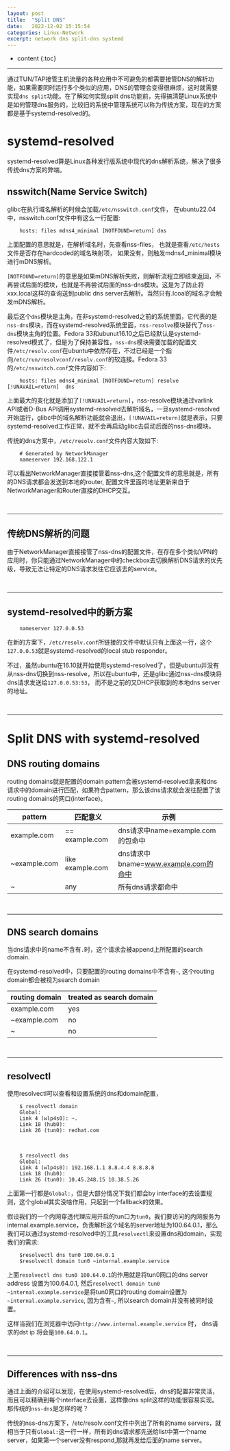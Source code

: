 ```yaml
---
layout: post
title:  "Split DNS"
date:   2022-12-02 15:15:54
categories: Linux-Network
excerpt: network dns split-dns systemd
---
```


* content
{:toc}

---

通过TUN/TAP接管主机流量的各种应用中不可避免的都需要接管DNS的解析功能，如果需要同时运行多个类似的应用，DNS的管理会变得很麻烦，这时就需要实现`dns split`功能。在了解如何实现split dns功能前，先得搞清楚Linux系统中是如何管理dns服务的，比较旧的系统中管理系统可以称为传统方案，现在的方案都是基于systemd-resolved的。


# systemd-resolved

systemd-resolved算是Linux各种发行版系统中现代的dns解析系统，解决了很多传统dns方案的弊端。




## nsswitch(Name Service Switch)


glibc在执行域名解析的时候会加载`/etc/nsswitch.conf`文件， 在ubuntu22.04中，nsswitch.conf文件中有这么一行配置:

```
    hosts: files mdns4_minimal [NOTFOUND=return] dns
```

上面配置的意思就是，在解析域名时，先查看nss-files， 也就是查看`/etc/hosts`文件是否存在hardcoded的域名映射项， 如果没有，则触发mdns4_minimal模块进行mDNS解析。

`[NOTFOUND=return]`的意思是如果mDNS解析失败，则解析流程立即结束返回，不再尝试后面的模块，也就是不再尝试后面的nss-dns模块。这是为了防止将xxx.local这样的查询送到public dns server去解析。当然只有.lcoal的域名才会触发mDNS解析。

最后这个`dns`模块是主角，在非systemd-resolved之前的系统里面，它代表的是`nss-dns`模块，而在systemd-resolved系统里面，`nss-resolve`模块替代了`nss-dns`模块主角的位置。Fedora 33和ubunut16.10之后已经默认是systemd-resolved模式了，但是为了保持兼容性，`nss-dns`模块需要加载的配置文件`/etc/resolv.conf`在ubuntu中依然存在，不过已经是一个指向`/etc/run/resolvconf/resolv.conf`的软连接。Fedora 33的`/etc/nsswitch.conf`文件内容如下:


```
    hosts: files mdns4_minimal [NOTFOUND=return] resolve [!UNAVAIL=return]  dns
```    

上面最大的变化就是添加了`[!UNAVAIL=return]`，nss-resolve模块通过varlink API或者D-Bus API调用systemd-resolved去解析域名，一旦systemd-resolved开始运行，glibc中的域名解析功能就会退出，`[!UNAVAIL=return]`就是表示，只要systemd-resolved工作正常，就不会再启动glibc去启动后面的nss-dns模块。



传统的dns方案中，`/etc/resolv.conf`文件内容大致如下:

```
    # Generated by NetworkManager
    nameserver 192.168.122.1
```

可以看出NetworkManager直接接管着nss-dns,这个配置文件的意思就是，所有的DNS请求都会发送到本地的router, 配置文件里面的地址更新来自于NetworkManager和Router直接的DHCP交互。

<br />

---

## 传统DNS解析的问题

由于NetworkManager直接接管了nss-dns的配置文件，在存在多个类似VPN的应用时，你只能通过NetworkManager中的checkbox去切换解析DNS请求的优先级，导致无法让特定的DNS请求发往它应该去的service。

<br />

---

## systemd-resolved中的新方案

```
    nameserver 127.0.0.53
```

在新的方案下，`/etc/resolv.conf`所链接的文件中默认只有上面这一行，这个`127.0.0.53`就是systemd-resolved的local stub responder。

不过，虽然ubuntu在16.10就开始使用systemd-resolved了，但是ubuntu并没有从nss-dns切换到nss-resolve，所以在ubuntu中，还是glibc通过nss-dns模块将dns请求发送给`127.0.0.53:53`， 而不是之前的又DHCP获取到的本地dns server的地址。

<br />

---

# Split DNS with systemd-resolved

## DNS routing domains

routing domains就是配置的domain pattern会被systemd-resolved拿来和dns请求中的domain进行匹配，如果符合pattern，那么该dns请求就会发往配置了该routing domains的网口(interface)。

pattern |匹配意义   |示例
--- |---    |---
example.com |== example.com |dns请求中name=example.com的包命中
~example.com    |like example.com   |dns请求中bname=www.example.com的命中
~   |any    |所有dns请求都命中

<br />

---

## DNS search domains

当dns请求中的name不含有`.`时，这个请求会被append上所配置的search domain.

在systemd-resolved中，只要配置的routing domains中不含有`~`, 这个routing domain都会被视为search domain


routing domain  |treated as search domain
--- |---
example.com |yes
~example.com    |no
~   |no

<br />

---

## resolvectl


使用resolvectl可以查看和设置系统的dns和domain配置，

```
    $ resolvectl domain
    Global:
    Link 4 (wlp4s0): ~.
    Link 18 (hub0): 
    Link 26 (tun0): redhat.com
```

<br />


```
    $ resolvectl dns
    Global:
    Link 4 (wlp4s0): 192.168.1.1 8.8.4.4 8.8.8.8
    Link 18 (hub0):
    Link 26 (tun0): 10.45.248.15 10.38.5.26
```    

上面第一行都是`Global:`，但是大部分情况下我们都会by interface的去设置规则，这个global其实没啥作用，只起到一个fallback的效果。


假设我们的一个内网穿透代理应用开启的tun口为`tun0`，我们要访问的内网服务为internal.example.service，负责解析这个域名的server地址为100.64.0.1，那么我们可以通过systemd-resolved中的工具`resolvectl`来设置dns和domain，实现我们的需求:

```
    $resolvectl dns tun0 100.64.0.1
    $resolvectl domain tun0 ~internal.example.service
```

上面`resolvectl dns tun0 100.64.0.1`的作用就是将tun0网口的dns server address 设置为100.64.0.1, 然后`resolvectl domain tun0 ~internal.example.service`是将tun0网口的routing domain设置为`~internal.example.service`, 因为含有`~`, 所以search domain并没有被同时设置。

这样当我们在浏览器中访问`http://www.internal.example.service` 时， dns请求的dst ip 将会是`100.64.0.1`。

<br />

---

## Differences with nss-dns

通过上面的介绍可以发现，在使用systemd-resolved后，dns的配置非常灵活，而且可以精确到每个interface去设置，这样像dns split这样的功能很容易实现。
那传统的`nss-dns`是怎样的呢？

传统的nss-dns方案下，/etc/resolv.conf文件中列出了所有的name servers，就相当于只有`Global:`这一行一样，所有的dns请求都先送给list中第一个name server，如果第一个server没有respond,那就再发给后面的name server。